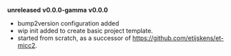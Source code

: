 **unreleased**
**v0.0.0-gamma**
**v0.0.0**

- bump2version configuration added
- wip init added to create basic project template. 
- started from scratch, as a successor of https://github.com/etijskens/et-micc2.
